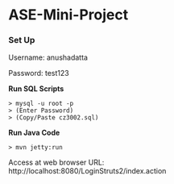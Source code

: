 # ASE-Mini-Project

### Set Up 

Username: anushadatta

Password: test123

<b> Run SQL Scripts </b>

```
> mysql -u root -p
> (Enter Password)
> (Copy/Paste cz3002.sql)
```

<b> Run Java Code </b>
```
> mvn jetty:run
```

Access at web browser URL: http://localhost:8080/LoginStruts2/index.action
